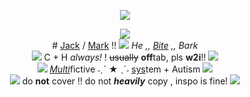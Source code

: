 <p align="center">
<img src= "https://media.discordapp.net/attachments/1060738629657440298/1152398710853079040/74826735-3ADE-4403-9F25-33947B0CC215.gif?ex=653c53ef&is=6529deef&hm=6c8e48aa5c11ea1ce207d4c9960ed7266f46ec737a6a2ab95e9a30b1de32aef5&=&width=880&height=358"
	</br> 
<p align="center">
<img src= "https://pixel.crd.co/assets/images/gallery05/fbe50b3d.png?v=6c952962"
  </p>
</br> 
# <a href= "https://dayshift-at-freddys.fandom.com/wiki/Jack_Kennedy"> Jack</a> / <a href= "https://mandela-catalogue.fandom.com/wiki/Mark_Heathcliff">Mark</a> !! <img src= "https://pixel.crd.co/assets/images/gallery01/af5dfa9a.gif?v=6c952962"> <i>He ,, <a href= "https://en.pronouns.page/@RuffHoundz">Bite</a> ,, Bark</i></s>
</br>
<img src= "https://pixel.crd.co/assets/images/gallery01/a4a25dd3.gif?v=6c952962"> C + H <i>always!</i> ! <s>usually</s> <b>off</b>tab, pls <b>w2i</b>!! <img src= "https://pixel.crd.co/assets/images/gallery01/0be0f975.gif?v=6c952962">
</br>
<img src= "https://pixel.crd.co/assets/images/gallery01/34d74d00.gif?v=6c952962"> <a href="https://pluralpedia.org/w/Multifictive"<b><i>Multi</b></i><a>fictive</i> ˗ˏˋ ★ ˎˊ˗  <a href="https://did-research.org/did/"> sys</a>tem + Autism <img src= "https://64.media.tumblr.com/8dbf7c0c45dee719554af561f4b25781/tumblr_inline_rbdawvhNlE1vefsve_500.gif">
</br>
<img src="https://pixel.crd.co/assets/images/gallery04/a67f219e.gif?v=6c952962"> do <b>not</b> cover !! do not <i><b>heavily</b></i> copy , inspo is fine! <img src= "https://pixel.crd.co/assets/images/gallery04/0ddb67ee.gif?v=6c952962" >

